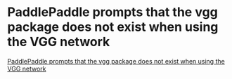 # PaddlePaddle prompts that the vgg package does not exist when using the VGG network
[PaddlePaddle prompts that the vgg package does not exist when using the VGG network](https://aiwithcloud.com/2022/09/15/paddlepaddle_prompts_that_the_vgg_package_does_not_exist_when_using_the_vgg_network/)
